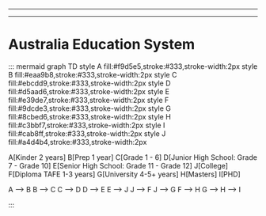 
---
---
# Australia Education System
::: mermaid 
graph TD
style A fill:#f9d5e5,stroke:#333,stroke-width:2px
style B fill:#eaa9b8,stroke:#333,stroke-width:2px
style C fill:#ebcdd9,stroke:#333,stroke-width:2px
style D fill:#d5aad6,stroke:#333,stroke-width:2px
style E fill:#e39de7,stroke:#333,stroke-width:2px
style F fill:#9dcde3,stroke:#333,stroke-width:2px
style G fill:#8cbed6,stroke:#333,stroke-width:2px
style H fill:#c3bbf7,stroke:#333,stroke-width:2px
style I fill:#cab8ff,stroke:#333,stroke-width:2px
style J fill:#a4d4b4,stroke:#333,stroke-width:2px

A[Kinder 2 years]
B[Prep 1 year]
C[Grade 1 - 6]
D[Junior High School: Grade 7 - Grade 10]
E[Senior High School: Grade 11 - Grade 12]
J[College]
F[Diploma TAFE 1-3 years]
G[University 4-5+ years]
H[Masters]
I[PHD]

A --> B
B --> C
C --> D
D --> E
E --> J
J --> F
J --> G 
F --> H
G --> H --> I

:::